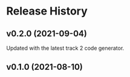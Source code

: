# Release History

## v0.2.0 (2021-09-04)
Updated with the latest track 2 code generator.
    
## v0.1.0 (2021-08-10)

